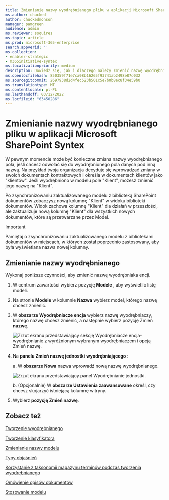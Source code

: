 ```yaml
---
title: Zmienianie nazwy wyodrębnianego pliku w aplikacji Microsoft SharePoint Syntex
ms.author: chucked
author: chuckedmonson
manager: pamgreen
audience: admin
ms.reviewer: ssquires
ms.topic: article
ms.prod: microsoft-365-enterprise
search.appverid: ''
ms.collection:
- enabler-strategic
- m365initiative-syntex
ms.localizationpriority: medium
description: Dowiedz się, jak i dlaczego należy zmienić nazwę wyodrębnianego w programie Microsoft SharePoint Syntex.
ms.openlocfilehash: 850359f71e7ca08b16265f93741ab2498e87d032
ms.sourcegitcommit: 2697938d2d4fec523b501c5e7b0b8ec8f34e59b0
ms.translationtype: MT
ms.contentlocale: pl-PL
ms.lasthandoff: 03/12/2022
ms.locfileid: "63450286"
---
```

# <a name="rename-an-extractor-in-microsoft-sharepoint-syntex"></a>Zmienianie nazwy wyodrębnianego pliku w aplikacji Microsoft SharePoint Syntex

W pewnym momencie może być konieczne zmiana nazwy wyodrębnianego pola, jeśli chcesz odwołać się do wyodrębnionego pola danych pod inną nazwą. Na przykład twoja organizacja decyduje się wprowadzać zmiany w swoich dokumentach kontraktowych i określa w dokumentach klientów jako "klientów". Jeśli wyodrębniono w modelu pole "Klient", możesz zmienić jego nazwę na "Klient".

Po zsynchronizowaniu zaktualizowanego modelu z biblioteką SharePoint dokumentów zobaczysz nową kolumnę "Klient" w widoku biblioteki dokumentów. Widok zachowa kolumnę "Klient" dla działań w przeszłości, ale zaktualizuje nową kolumnę "Klient" dla wszystkich nowych dokumentów, które są przetwarzane przez Model. 

> [!IMPORTANT]
>  Pamiętaj o zsynchronizowaniu zaktualizowanego modelu z bibliotekami dokumentów w miejscach, w których został poprzednio zastosowany, aby była wyświetlana nazwa nowej kolumny. 

## <a name="rename-an-extractor"></a>Zmienianie nazwy wyodrębnianego

Wykonaj poniższe czynności, aby zmienić nazwę wyodrębniaka encji.

1. W centrum zawartości wybierz pozycję **Modele** , aby wyświetlić listę modeli.

2. Na stronie **Modele** w kolumnie **Nazwa** wybierz model, którego nazwę chcesz zmienić.

3. W **obszarze Wyodrębniacze encja** wybierz nazwę wyodrębniaczy, którego nazwę chcesz zmienić, a następnie wybierz pozycję Zmień **nazwę**.

    ![Zrzut ekranu przedstawiający sekcję Wyodrębniacze encja-wyodrębnianie z wyróżnionym wybranym wyodrębniaczem i opcją Zmień nazwę.](../media/content-understanding/entity-extractor-rename.png) 

4. Na **panelu Zmień nazwę jednostki wyodrębniającego** :

   a. W **obszarze Nowa** nazwa wprowadź nową nazwę wyodrębnianego.

    ![Zrzut ekranu przedstawiający panel Wyodrębnianie jednostki.](../media/content-understanding/rename-entity-extractor-panel.png) 

   b. (Opcjonalnie) W **obszarze Ustawienia zaawansowane** określ, czy chcesz skojarzyć istniejącą kolumnę witryny.

5. Wybierz **pozycję Zmień nazwę**.

## <a name="see-also"></a>Zobacz też
[Tworzenie wyodrębnianego](create-an-extractor.md)

[Tworzenie klasyfikatora](create-a-classifier.md)

[Zmienianie nazwy modelu](rename-a-model.md)

[Typy objaśnień](explanation-types-overview.md)

[Korzystanie z taksonomii magazynu terminów podczas tworzenia wyodrębnianego](leverage-term-store-taxonomy.md)

[Omówienie opisów dokumentów](document-understanding-overview.md)

[Stosowanie modelu](apply-a-model.md) 
